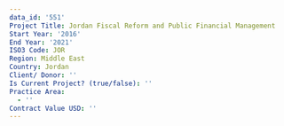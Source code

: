 ```yaml
---
data_id: '551'
Project Title: Jordan Fiscal Reform and Public Financial Management
Start Year: '2016'
End Year: '2021'
ISO3 Code: JOR
Region: Middle East
Country: Jordan
Client/ Donor: ''
Is Current Project? (true/false): ''
Practice Area:
  - ''
Contract Value USD: ''
---
```

